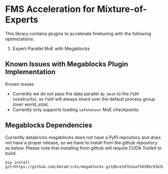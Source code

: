 # FMS Acceleration for Mixture-of-Experts

This library contains plugins to accelerate finetuning with the following optimizations:
1. Expert-Parallel MoE with Megablocks

## Known Issues with Megablocks Plugin Implementation

Known Issues
- Currently we do not pass the data parallel `dp_mesh` to the `FSDP` constructor, so `FSDP` will always shard over the default process group (over world_size).
- Currently only supports loading `safetensor` MoE checkpoints.


## Megablocks Dependencies

Currently databricks megablocks does not have a PyPi repository and does not have a proper release, so we have to install from the github repository as below. Please note that installing from github will require CUDA Toolkit to build.

```
pip install git+https://github.com/databricks/megablocks.git@bce5d7b2aaf5038bc93b36f76c2baf51c2939bd2
```